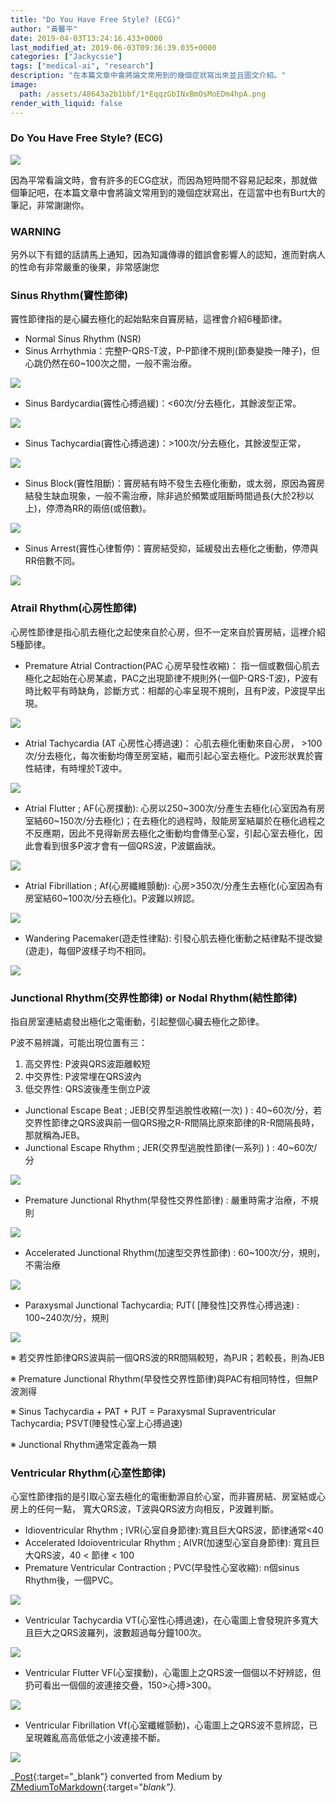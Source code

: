 ```yaml
---
title: "Do You Have Free Style? (ECG)"
author: "黃馨平"
date: 2019-04-03T13:24:16.433+0000
last_modified_at: 2019-06-03T09:36:39.035+0000
categories: ["Jackycsie"]
tags: ["medical-ai", "research"]
description: "在本篇文章中會將論文常用到的幾個症狀寫出來並且圖文介紹。"
image:
  path: /assets/48643a2b1bbf/1*EqqzGbINxBmOsMoEDm4hpA.png
render_with_liquid: false
---
```


### Do You Have Free Style? \(ECG\)


![](/assets/48643a2b1bbf/1*EqqzGbINxBmOsMoEDm4hpA.png)


因為平常看論文時，會有許多的ECG症狀，而因為短時間不容易記起來，那就做個筆記吧，在本篇文章中會將論文常用到的幾個症狀寫出，在這當中也有Burt大的筆記，非常謝謝你。
### WARNING

另外以下有錯的話請馬上通知，因為知識傳導的錯誤會影響人的認知，進而對病人的性命有非常嚴重的後果，非常感謝您
### **Sinus Rhythm\(竇性節律\)**

竇性節律指的是心臟去極化的起始點來自竇房結，這裡會介紹6種節律。
- Normal Sinus Rhythm \(NSR\)
- Sinus Arrhythmia：完整P\-QRS\-T波，P\-P節律不規則\(節奏變換一陣子\)，但心跳仍然在60~100次之間，一般不需治療。



![](/assets/48643a2b1bbf/1*NgJT5-y_jFpHv2rLfqvD2w.jpeg)

- Sinus Bardycardia\(竇性心搏過緩\)：&lt;60次/分去極化，其餘波型正常。



![](/assets/48643a2b1bbf/1*WIRInYacWaO-84mmkgWGFg.jpeg)

- Sinus Tachycardia\(竇性心搏過速\)：&gt;100次/分去極化，其餘波型正常，



![](/assets/48643a2b1bbf/1*kZqqKnDpiIkSGImW_jE9Zw.jpeg)

- Sinus Block\(竇性阻斷\)：竇房結有時不發生去極化衝動，或太弱，原因為竇房結發生缺血現象，一般不需治療，除非過於頻繁或阻斷時間過長\(大於2秒以上\)，停滯為RR的兩倍\(或倍數\)。



![](/assets/48643a2b1bbf/1*KyWfiiHNOgx84oBXFpa6mg.jpeg)

- Sinus Arrest\(竇性心律暫停\)：竇房結受抑，延緩發出去極化之衝動，停滯與RR倍數不同。



![](/assets/48643a2b1bbf/1*8O_FXW2HslfCYeC9gc4ZWg.jpeg)

### **Atrail Rhythm\(心房性節律\)**

心房性節律是指心肌去極化之起使來自於心房，但不一定來自於竇房結，這裡介紹5種節律。
- Premature Atrial Contraction\(PAC 心房早發性收縮\)：
指一個或數個心肌去極化之起始在心房某處，PAC之出現節律不規則外\(一個P\-QRS\-T波\)，P波有時比較平有時缺角，診斷方式：相鄰的心率呈現不規則，且有P波，P波提早出現。



![](/assets/48643a2b1bbf/1*mpFgURcc-jaE8Ji_xSgxbg.jpeg)

- Atrial Tachycardia \(AT 心房性心搏過速\)：
心肌去極化衝動來自心房， &gt;100次/分去極化，每次衝動均傳至房室結，繼而引起心室去極化。P波形狀異於竇性結律，有時埋於T波中。



![](/assets/48643a2b1bbf/1*2R1YI9yHcuLaPTdyK4uUJw.jpeg)

- Atrial Flutter ; AF\(心房撲動\): 心房以250~300次/分產生去極化\(心室因為有房室結60~150次/分去極化\)；在去極化的過程時，殼能房室結屬於在極化過程之不反應期，因此不見得新房去極化之衝動均會傳至心室，引起心室去極化，因此會看到很多P波才會有一個QRS波，P波鋸齒狀。



![](/assets/48643a2b1bbf/1*mANYjtdMhSwovBTXAs58_w.jpeg)

- Atrial Fibrillation ; Af\(心房纖維顫動\): 心房&gt;350次/分產生去極化\(心室因為有房室結60~100次/分去極化\)。P波難以辨認。



![](/assets/48643a2b1bbf/1*c8SbvkMWsCVujfp6BoKtWw.jpeg)

- Wandering Pacemaker\(遊走性律點\): 引發心肌去極化衝動之結律點不提改變\(遊走\)，每個P波樣子均不相同。



![](/assets/48643a2b1bbf/1*L3IXY7aBJU_Bnb20z9m8Tw.jpeg)

### **Junctional Rhythm\(交界性節律\) or Nodal Rhythm\(結性節律\)**

指自房室連結處發出極化之電衝動，引起整個心臟去極化之節律。

P波不易辨識，可能出現位置有三：
1. 高交界性: P波與QRS波距離較短
2. 中交界性: P波常埋在QRS波內
3. 低交界性: QRS波後產生倒立P波

- Junctional Escape Beat ; JEB\(交界型逃脫性收縮\(一次\) \) : 40~60次/分，若交界性節律之QRS波與前一個QRS撥之R\-R間隔比原來節律的R\-R間隔長時，那就稱為JEB。
- Junctional Escape Rhythm ; JER\(交界型逃脫性節律\(一系列\) \) : 40~60次/分



![](/assets/48643a2b1bbf/1*qMCuGzPLMKgAB0QU2xepLQ.jpeg)

- Premature Junctional Rhythm\(早發性交界性節律\) : 嚴重時需才治療，不規則



![](/assets/48643a2b1bbf/1*USW-70Vz42-sbBqVPuYFQQ.jpeg)

- Accelerated Junctional Rhythm\(加速型交界性節律\) : 60~100次/分，規則，不需治療



![](/assets/48643a2b1bbf/1*T_gxqGcdl51_Kzv4iqVHWA.jpeg)

- Paraxysmal Junctional Tachycardia; PJT\( \[陣發性\]交界性心搏過速\) : 100~240次/分，規則



![](/assets/48643a2b1bbf/1*uPYiiEZvEMLMocOkOwfwuw.jpeg)


※ 若交界性節律QRS波與前一個QRS波的RR間隔較短，為PJR；若較長，則為JEB

※ Premature Junctional Rhythm\(早發性交界性節律\)與PAC有相同特性，但無P波測得

※ Sinus Tachycardia \+ PAT \+ PJT = Paraxysmal Supraventricular Tachycardia; PSVT\(陣發性心室上心搏過速\)

※ Junctional Rhythm通常定義為一類
### **Ventricular Rhythm\(心室性節律\)**

心室性節律指的是引取心室去極化的電衝動源自於心室，而非竇房結、房室結或心房上的任何一點， 寬大QRS波，T波與QRS波方向相反，P波難判斷。
- Idioventricular Rhythm ; IVR\(心室自身節律\):寬且巨大QRS波，節律通常&lt;40
- Accelerated Idoioventricular Rhythm ; AIVR\(加速型心室自身節律\): 寬且巨大QRS波，40 &lt; 節律 &lt; 100
- Premature Ventricular Contraction ; PVC\(早發性心室收縮\): n個sinus Rhythm後，一個PVC。



![](/assets/48643a2b1bbf/1*28WCyQGUwMz8IF_To4h4vQ.png)

- Ventricular Tachycardia VT\(心室性心搏過速\)，在心電圖上會發現許多寬大且巨大之QRS波羅列，波數超過每分鐘100次。



![](/assets/48643a2b1bbf/1*oxB0KFbSqz42ElkZ8VQWLw.jpeg)

- Ventricular Flutter VF\(心室撲動\)，心電圖上之QRS波一個個以不好辨認，但扔可看出一個個的波連接交疊，150&gt;心搏&gt;300。



![](/assets/48643a2b1bbf/1*MjPu8Eu8N2qMuvxrZXeKUg.jpeg)

- Ventricular Fibrillation Vf\(心室纖維顫動\)，心電圖上之QRS波不意辨認，已呈現雜亂高高低低之小波連接不斷。



![](/assets/48643a2b1bbf/1*UmHzpctIGhPnz5TrjGHSUw.jpeg)




_[Post](https://medium.com/jacky-life/do-you-have-free-style-ecg-48643a2b1bbf){:target="_blank"} converted from Medium by [ZMediumToMarkdown](https://github.com/ZhgChgLi/ZMediumToMarkdown){:target="_blank"}._
